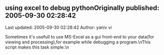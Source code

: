 ## using excel to debug pythonOriginally published: 2005-09-30 02:28:42 
Last updated: 2005-09-30 02:28:42 
Author: yaniv vi 
 
Sometimes it's usefull to use MS-Excel as a gui front-end to your data(for viewing and processing),for example while debugging a program.\nThis script makes this task simple.\n